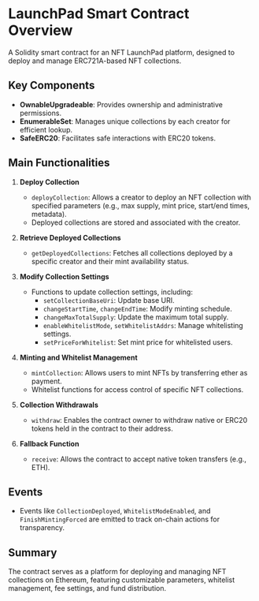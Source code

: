 # LaunchPad Smart Contract Overview

A Solidity smart contract for an NFT LaunchPad platform, designed to deploy and manage ERC721A-based NFT collections.

## Key Components
- **OwnableUpgradeable**: Provides ownership and administrative permissions.
- **EnumerableSet**: Manages unique collections by each creator for efficient lookup.
- **SafeERC20**: Facilitates safe interactions with ERC20 tokens.

## Main Functionalities

1. **Deploy Collection**
   - `deployCollection`: Allows a creator to deploy an NFT collection with specified parameters (e.g., max supply, mint price, start/end times, metadata).
   - Deployed collections are stored and associated with the creator.

2. **Retrieve Deployed Collections**
   - `getDeployedCollections`: Fetches all collections deployed by a specific creator and their mint availability status.

3. **Modify Collection Settings**
   - Functions to update collection settings, including:
     - `setCollectionBaseUri`: Update base URI.
     - `changeStartTime`, `changeEndTime`: Modify minting schedule.
     - `changeMaxTotalSupply`: Update the maximum total supply.
     - `enableWhitelistMode`, `setWhitelistAddrs`: Manage whitelisting settings.
     - `setPriceForWhitelist`: Set mint price for whitelisted users.

4. **Minting and Whitelist Management**
   - `mintCollection`: Allows users to mint NFTs by transferring ether as payment.
   - Whitelist functions for access control of specific NFT collections.

5. **Collection Withdrawals**
   - `withdraw`: Enables the contract owner to withdraw native or ERC20 tokens held in the contract to their address.

6. **Fallback Function**
   - `receive`: Allows the contract to accept native token transfers (e.g., ETH).

## Events
- Events like `CollectionDeployed`, `WhitelistModeEnabled`, and `FinishMintingForced` are emitted to track on-chain actions for transparency.

## Summary
The contract serves as a platform for deploying and managing NFT collections on Ethereum, featuring customizable parameters, whitelist management, fee settings, and fund distribution.
